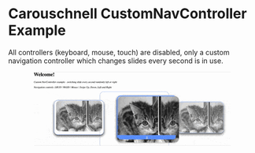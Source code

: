 # Carouschnell CustomNavController Example
All controllers (keyboard, mouse, touch) are disabled, only a custom navigation controller which changes slides every second is in use.
<div align="center"><img src="doc/img/customNavController.gif" alt="BasicSlider"
	title="Using a customNavController with Carouschnell"/></div>
